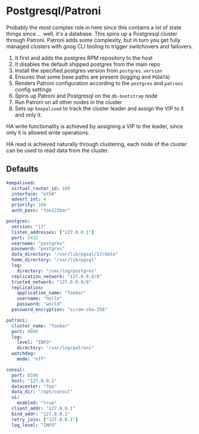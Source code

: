 # Postgresql/Patroni

Probably the most complex role in here since this contains a lot of state things
since ... well, it's a database. This spins up a Postgresql cluster through
Patroni. Patroni adds some complexity, but in turn you get fully managed clusters
with goog CLI tooling to trigger switchovers and failovers.

1. It first and adds the postgres RPM repository to the host
1. It disables the default shipped postgres from the main repo
1. Install the specified postgres version from `postgres.version`
1. Ensures that some base paths are present (logging and `PGDATA`)
1. Renders Patroni configuration according to the `postgres` and `patroni` config settings
1. Spins up Patroni and Postgresql on the `db-bootstrap` node
1. Run Patroni on all other nodes in the cluster
1. Sets up `keepalived` to track the cluster leader and assign the VIP to it and
   only it.

HA write functionality is achieved by assigning a VIP to the leader, since only
it is allowed write operations.

HA read is achieved naturally through clustering, each node of the cluster can be
used to read data from the cluster.

## Defaults

```yaml
keepalived:
  virtual_router_id: 100
  interface: "eth0"
  advert_int: 4
  priority: 100
  auth_pass: "foo123bar"

postgres:
  version: "17"
  listen_addresses: ["127.0.0.1"]
  port: 5432
  username: "postgres"
  password: "postgres"
  data_directory: "/var/lib/pgsql/17/data"
  home_directory: "/var/lib/pgsql"
  log:
    directory: "/var/log/postgres"
  replication_network: "127.0.0.0/8"
  trusted_network: "127.0.0.0/8"
  replication:
    application_name: "foobar"
    username: "hello"
    password: "world"
  password_encryption: "scram-sha-256"

patroni:
  cluster_name: "foobar"
  port: 8008
  log:
    level: "INFO"
    directory: "/var/log/patroni"
  watchdog:
    mode: "off"

consul:
  port: 8500
  host: "127.0.0.1"
  datacenter: "foo"
  data_dir: "/opt/consul"
  ui:
    enabled: "true"
  client_addr: "127.0.0.1"
  bind_addr: "127.0.0.1"
  retry_join: ["127.0.0.1"]
  log_level: "INFO"
```
